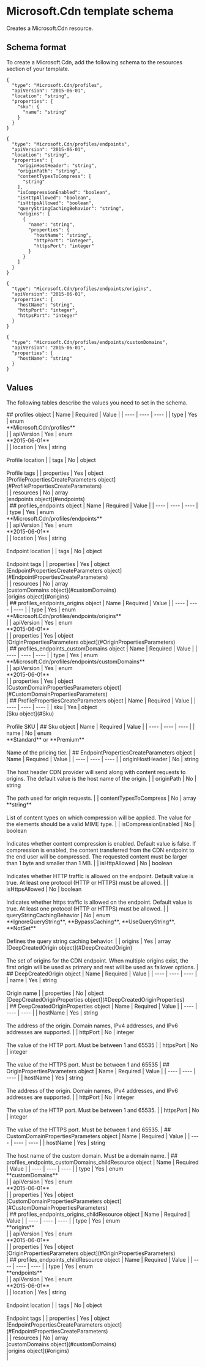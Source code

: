 # Microsoft.Cdn template schema

Creates a Microsoft.Cdn resource.

## Schema format

To create a Microsoft.Cdn, add the following schema to the resources section of your template.

```
{
  "type": "Microsoft.Cdn/profiles",
  "apiVersion": "2015-06-01",
  "location": "string",
  "properties": {
    "sku": {
      "name": "string"
    }
  }
}
```
```
{
  "type": "Microsoft.Cdn/profiles/endpoints",
  "apiVersion": "2015-06-01",
  "location": "string",
  "properties": {
    "originHostHeader": "string",
    "originPath": "string",
    "contentTypesToCompress": [
      "string"
    ],
    "isCompressionEnabled": "boolean",
    "isHttpAllowed": "boolean",
    "isHttpsAllowed": "boolean",
    "queryStringCachingBehavior": "string",
    "origins": [
      {
        "name": "string",
        "properties": {
          "hostName": "string",
          "httpPort": "integer",
          "httpsPort": "integer"
        }
      }
    ]
  }
}
```
```
{
  "type": "Microsoft.Cdn/profiles/endpoints/origins",
  "apiVersion": "2015-06-01",
  "properties": {
    "hostName": "string",
    "httpPort": "integer",
    "httpsPort": "integer"
  }
}
```
```
{
  "type": "Microsoft.Cdn/profiles/endpoints/customDomains",
  "apiVersion": "2015-06-01",
  "properties": {
    "hostName": "string"
  }
}
```
## Values

The following tables describe the values you need to set in the schema.

<a id="profiles" />
## profiles object
|  Name | Required | Value |
|  ---- | ---- | ---- |
|  type | Yes | enum<br />**Microsoft.Cdn/profiles**<br /> |
|  apiVersion | Yes | enum<br />**2015-06-01**<br /> |
|  location | Yes | string<br /><br />Profile location |
|  tags | No | object<br /><br />Profile tags |
|  properties | Yes | object<br />[ProfilePropertiesCreateParameters object](#ProfilePropertiesCreateParameters)<br /> |
|  resources | No | array<br />[endpoints object](#endpoints)<br /> |


<a id="profiles_endpoints" />
## profiles_endpoints object
|  Name | Required | Value |
|  ---- | ---- | ---- |
|  type | Yes | enum<br />**Microsoft.Cdn/profiles/endpoints**<br /> |
|  apiVersion | Yes | enum<br />**2015-06-01**<br /> |
|  location | Yes | string<br /><br />Endpoint location |
|  tags | No | object<br /><br />Endpoint tags |
|  properties | Yes | object<br />[EndpointPropertiesCreateParameters object](#EndpointPropertiesCreateParameters)<br /> |
|  resources | No | array<br />[customDomains object](#customDomains)<br />[origins object](#origins)<br /> |


<a id="profiles_endpoints_origins" />
## profiles_endpoints_origins object
|  Name | Required | Value |
|  ---- | ---- | ---- |
|  type | Yes | enum<br />**Microsoft.Cdn/profiles/endpoints/origins**<br /> |
|  apiVersion | Yes | enum<br />**2015-06-01**<br /> |
|  properties | Yes | object<br />[OriginPropertiesParameters object](#OriginPropertiesParameters)<br /> |


<a id="profiles_endpoints_customDomains" />
## profiles_endpoints_customDomains object
|  Name | Required | Value |
|  ---- | ---- | ---- |
|  type | Yes | enum<br />**Microsoft.Cdn/profiles/endpoints/customDomains**<br /> |
|  apiVersion | Yes | enum<br />**2015-06-01**<br /> |
|  properties | Yes | object<br />[CustomDomainPropertiesParameters object](#CustomDomainPropertiesParameters)<br /> |


<a id="ProfilePropertiesCreateParameters" />
## ProfilePropertiesCreateParameters object
|  Name | Required | Value |
|  ---- | ---- | ---- |
|  sku | Yes | object<br />[Sku object](#Sku)<br /><br />Profile SKU |


<a id="Sku" />
## Sku object
|  Name | Required | Value |
|  ---- | ---- | ---- |
|  name | No | enum<br />**Standard** or **Premium**<br /><br />Name of the pricing tier. |


<a id="EndpointPropertiesCreateParameters" />
## EndpointPropertiesCreateParameters object
|  Name | Required | Value |
|  ---- | ---- | ---- |
|  originHostHeader | No | string<br /><br />The host header CDN provider will send along with content requests to origins. The default value is the host name of the origin. |
|  originPath | No | string<br /><br />The path used for origin requests. |
|  contentTypesToCompress | No | array<br />**string**<br /><br />List of content types on which compression will be applied. The value for the elements should be a valid MIME type. |
|  isCompressionEnabled | No | boolean<br /><br />Indicates whether content compression is enabled. Default value is false. If compression is enabled, the content transferred from the CDN endpoint to the end user will be compressed. The requested content must be larger than 1 byte and smaller than 1 MB. |
|  isHttpAllowed | No | boolean<br /><br />Indicates whether HTTP traffic is allowed on the endpoint. Default value is true. At least one protocol (HTTP or HTTPS) must be allowed. |
|  isHttpsAllowed | No | boolean<br /><br />Indicates whether https traffic is allowed on the endpoint. Default value is true. At least one protocol (HTTP or HTTPS) must be allowed. |
|  queryStringCachingBehavior | No | enum<br />**IgnoreQueryString**, **BypassCaching**, **UseQueryString**, **NotSet**<br /><br />Defines the query string caching behavior. |
|  origins | Yes | array<br />[DeepCreatedOrigin object](#DeepCreatedOrigin)<br /><br />The set of origins for the CDN endpoint. When multiple origins exist, the first origin will be used as primary and rest will be used as failover options. |


<a id="DeepCreatedOrigin" />
## DeepCreatedOrigin object
|  Name | Required | Value |
|  ---- | ---- | ---- |
|  name | Yes | string<br /><br />Origin name |
|  properties | No | object<br />[DeepCreatedOriginProperties object](#DeepCreatedOriginProperties)<br /> |


<a id="DeepCreatedOriginProperties" />
## DeepCreatedOriginProperties object
|  Name | Required | Value |
|  ---- | ---- | ---- |
|  hostName | Yes | string<br /><br />The address of the origin. Domain names, IPv4 addresses, and IPv6 addresses are supported. |
|  httpPort | No | integer<br /><br />The value of the HTTP port. Must be between 1 and 65535 |
|  httpsPort | No | integer<br /><br />The value of the HTTPS port. Must be between 1 and 65535 |


<a id="OriginPropertiesParameters" />
## OriginPropertiesParameters object
|  Name | Required | Value |
|  ---- | ---- | ---- |
|  hostName | Yes | string<br /><br />The address of the origin. Domain names, IPv4 addresses, and IPv6 addresses are supported. |
|  httpPort | No | integer<br /><br />The value of the HTTP port. Must be between 1 and 65535. |
|  httpsPort | No | integer<br /><br />The value of the HTTPS port. Must be between 1 and 65535. |


<a id="CustomDomainPropertiesParameters" />
## CustomDomainPropertiesParameters object
|  Name | Required | Value |
|  ---- | ---- | ---- |
|  hostName | Yes | string<br /><br />The host name of the custom domain. Must be a domain name. |


<a id="profiles_endpoints_customDomains_childResource" />
## profiles_endpoints_customDomains_childResource object
|  Name | Required | Value |
|  ---- | ---- | ---- |
|  type | Yes | enum<br />**customDomains**<br /> |
|  apiVersion | Yes | enum<br />**2015-06-01**<br /> |
|  properties | Yes | object<br />[CustomDomainPropertiesParameters object](#CustomDomainPropertiesParameters)<br /> |


<a id="profiles_endpoints_origins_childResource" />
## profiles_endpoints_origins_childResource object
|  Name | Required | Value |
|  ---- | ---- | ---- |
|  type | Yes | enum<br />**origins**<br /> |
|  apiVersion | Yes | enum<br />**2015-06-01**<br /> |
|  properties | Yes | object<br />[OriginPropertiesParameters object](#OriginPropertiesParameters)<br /> |


<a id="profiles_endpoints_childResource" />
## profiles_endpoints_childResource object
|  Name | Required | Value |
|  ---- | ---- | ---- |
|  type | Yes | enum<br />**endpoints**<br /> |
|  apiVersion | Yes | enum<br />**2015-06-01**<br /> |
|  location | Yes | string<br /><br />Endpoint location |
|  tags | No | object<br /><br />Endpoint tags |
|  properties | Yes | object<br />[EndpointPropertiesCreateParameters object](#EndpointPropertiesCreateParameters)<br /> |
|  resources | No | array<br />[customDomains object](#customDomains)<br />[origins object](#origins)<br /> |

